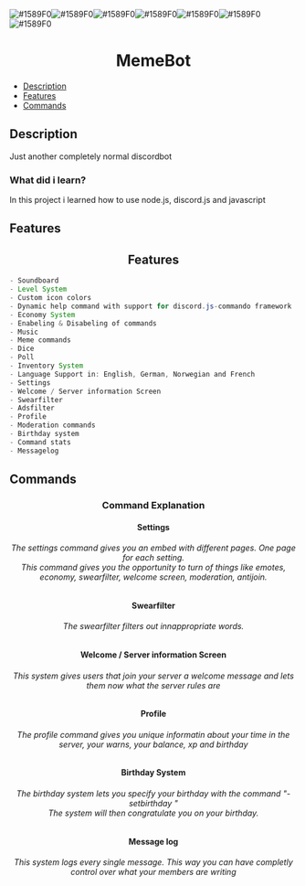 

![#1589F0](https://via.placeholder.com/15/1589F0/000000?text=M)![#1589F0](https://via.placeholder.com/15/1589F0/000000?text=E)![#1589F0](https://via.placeholder.com/15/1589F0/000000?text=M)![#1589F0](https://via.placeholder.com/15/1589F0/000000?text=E)![#1589F0](https://via.placeholder.com/15/1589F0/000000?text=B)![#1589F0](https://via.placeholder.com/15/1589F0/000000?text=O)![#1589F0](https://via.placeholder.com/15/1589F0/000000?text=T)
<h1 align="center"><strong>MemeBot</strong></h1>

* [Description](#description)
* [Features](#features)
* [Commands](#commands)


## Description

<p align="left">Just another completely normal discordbot</p>


<h3 align="left"><strong> What did i learn?</strong></h3>

<p align="left">In this project i learned how to use node.js, discord.js and javascript</p>

## Features
<h2 align="center"><strong>Features</strong></h2>

```java
- Soundboard
- Level System
- Custom icon colors
- Dynamic help command with support for discord.js-commando framework
- Economy System
- Enabeling & Disabeling of commands
- Music
- Meme commands
- Dice
- Poll
- Inventory System
- Language Support in: English, German, Norwegian and French
- Settings
- Welcome / Server information Screen
- Swearfilter
- Adsfilter
- Profile
- Moderation commands
- Birthday system
- Command stats
- Messagelog
```

## Commands
<h3 align="center"><strong>Command Explanation</strong></h3>

<h4 align="center"><b>Settings</b></h4>
        
<h6 align="center">The settings command gives you an embed with different pages. One page for each setting.<br>This command gives you the opportunity to turn of things like emotes, economy, swearfilter, welcome screen, moderation, antijoin.</h6>

<h4 align="center"><b>Swearfilter</b></h4>

<h6 align="center">The swearfilter filters out innappropriate words.</h6>
        
<h4 align="center"><b>Welcome / Server information Screen</b></h4>

        
<h6 align="center">This system gives users that join your server a welcome message and lets them now what the server rules are</h6>


    
<h4 align="center"><b>Profile</b></h4>
     
<h6 align="center">The profile command gives you unique informatin about your time in the server, your warns, your balance, xp and birthday</h6>




<h4 align="center"><b>Birthday System</b></h4>
   
<h6 align="center">The birthday system lets you specify your birthday with the command "-setbirthday <date>"<br>The system will then congratulate you on your birthday.</h6>


<h4 align="center"><b>Message log</b></h4>

<h6 align="center">This system logs every single message. This way you can have completly control over what your members are writing</h6>
